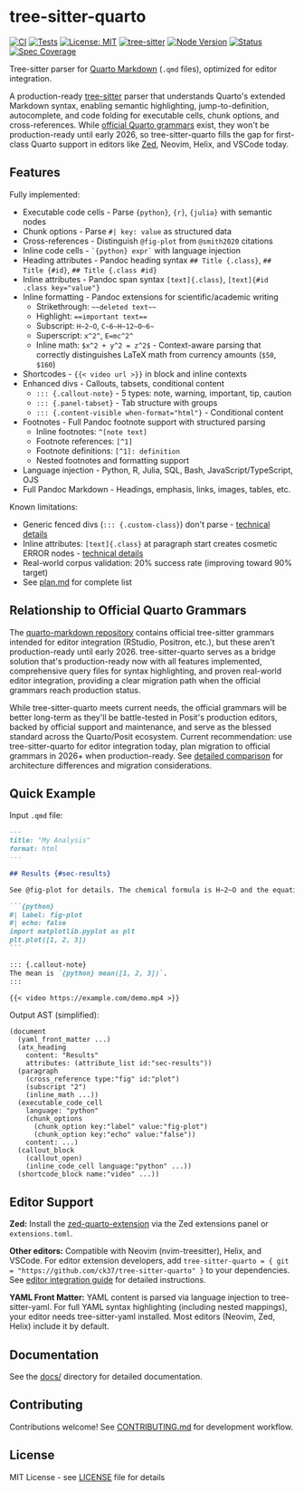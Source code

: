 # tree-sitter-quarto

[![CI](https://github.com/ck37/tree-sitter-quarto/workflows/CI/badge.svg)](https://github.com/ck37/tree-sitter-quarto/actions)
[![Tests](https://img.shields.io/badge/tests-203%2F203%20passing-brightgreen)](https://github.com/ck37/tree-sitter-quarto/actions)
[![License: MIT](https://img.shields.io/badge/License-MIT-blue.svg)](./LICENSE)
[![tree-sitter](https://img.shields.io/badge/tree--sitter-0.25.10-orange)](https://tree-sitter.github.io/)
[![Node Version](https://img.shields.io/badge/node-%3E%3D16-brightgreen)](https://nodejs.org/)
[![Status](https://img.shields.io/badge/status-alpha-yellow)](./docs/plan.md)
[![Spec Coverage](https://img.shields.io/badge/spec%20coverage-100%25-brightgreen)](./openspec)

Tree-sitter parser for [Quarto Markdown](https://quarto.org/) (`.qmd` files), optimized for editor integration.

A production-ready [tree-sitter](https://tree-sitter.github.io/) parser that understands Quarto's extended Markdown syntax, enabling semantic highlighting, jump-to-definition, autocomplete, and code folding for executable cells, chunk options, and cross-references. While [official Quarto grammars](https://github.com/quarto-dev/quarto-markdown) exist, they won't be production-ready until early 2026, so tree-sitter-quarto fills the gap for first-class Quarto support in editors like [Zed](https://github.com/ck37/zed-quarto-extension), Neovim, Helix, and VSCode today.

## Features

Fully implemented:

- Executable code cells - Parse `{python}`, `{r}`, `{julia}` with semantic nodes
- Chunk options - Parse `#| key: value` as structured data
- Cross-references - Distinguish `@fig-plot` from `@smith2020` citations
- Inline code cells - `` `{python} expr` `` with language injection
- Heading attributes - Pandoc heading syntax `## Title {.class}`, `## Title {#id}`, `## Title {.class #id}`
- Inline attributes - Pandoc span syntax `[text]{.class}`, `[text]{#id .class key="value"}`
- Inline formatting - Pandoc extensions for scientific/academic writing
  - Strikethrough: `~~deleted text~~`
  - Highlight: `==important text==`
  - Subscript: `H~2~O`, `C~6~H~12~O~6~`
  - Superscript: `x^2^`, `E=mc^2^`
  - Inline math: `$x^2 + y^2 = z^2$` - Context-aware parsing that correctly distinguishes LaTeX math from currency amounts (`$50`, `$160`)
- Shortcodes - `{{< video url >}}` in block and inline contexts
- Enhanced divs - Callouts, tabsets, conditional content
  - `::: {.callout-note}` - 5 types: note, warning, important, tip, caution
  - `::: {.panel-tabset}` - Tab structure with groups
  - `::: {.content-visible when-format="html"}` - Conditional content
- Footnotes - Full Pandoc footnote support with structured parsing
  - Inline footnotes: `^[note text]`
  - Footnote references: `[^1]`
  - Footnote definitions: `[^1]: definition`
  - Nested footnotes and formatting support
- Language injection - Python, R, Julia, SQL, Bash, JavaScript/TypeScript, OJS
- Full Pandoc Markdown - Headings, emphasis, links, images, tables, etc.

Known limitations:

- Generic fenced divs (`::: {.custom-class}`) don't parse - [technical details](./docs/generic-fenced-div-limitation.md)
- Inline attributes: `[text]{.class}` at paragraph start creates cosmetic ERROR nodes - [technical details](./docs/inline-attributes-known-issues.md)
- Real-world corpus validation: 20% success rate (improving toward 90% target)
- See [plan.md](./docs/plan.md) for complete list

## Relationship to Official Quarto Grammars

The [quarto-markdown repository](https://github.com/quarto-dev/quarto-markdown) contains official tree-sitter grammars intended for editor integration (RStudio, Positron, etc.), but these aren't production-ready until early 2026. tree-sitter-quarto serves as a bridge solution that's production-ready now with all features implemented, comprehensive query files for syntax highlighting, and proven real-world editor integration, providing a clear migration path when the official grammars reach production status.

While tree-sitter-quarto meets current needs, the official grammars will be better long-term as they'll be battle-tested in Posit's production editors, backed by official support and maintenance, and serve as the blessed standard across the Quarto/Posit ecosystem. Current recommendation: use tree-sitter-quarto for editor integration today, plan migration to official grammars in 2026+ when production-ready. See [detailed comparison](./docs/comparison.md) for architecture differences and migration considerations.

## Quick Example

Input `.qmd` file:

````markdown
---
title: "My Analysis"
format: html
---

## Results {#sec-results}

See @fig-plot for details. The chemical formula is H~2~O and the equation $E=mc^2$ shows energy.

```{python}
#| label: fig-plot
#| echo: false
import matplotlib.pyplot as plt
plt.plot([1, 2, 3])
```

::: {.callout-note}
The mean is `{python} mean([1, 2, 3])`.
:::

{{< video https://example.com/demo.mp4 >}}
````

Output AST (simplified):

```
(document
  (yaml_front_matter ...)
  (atx_heading
    content: "Results"
    attributes: (attribute_list id:"sec-results"))
  (paragraph
    (cross_reference type:"fig" id:"plot")
    (subscript "2")
    (inline_math ...))
  (executable_code_cell
    language: "python"
    (chunk_options
      (chunk_option key:"label" value:"fig-plot")
      (chunk_option key:"echo" value:"false"))
    content: ...)
  (callout_block
    (callout_open)
    (inline_code_cell language:"python" ...))
  (shortcode_block name:"video" ...))
```

## Editor Support

**Zed:** Install the [zed-quarto-extension](https://github.com/ck37/zed-quarto-extension) via the Zed extensions panel or `extensions.toml`.

**Other editors:** Compatible with Neovim (nvim-treesitter), Helix, and VSCode. For editor extension developers, add `tree-sitter-quarto = { git = "https://github.com/ck37/tree-sitter-quarto" }` to your dependencies. See [editor integration guide](./docs/editor-integration.md) for detailed instructions.

**YAML Front Matter:** YAML content is parsed via language injection to tree-sitter-yaml. For full YAML syntax highlighting (including nested mappings), your editor needs tree-sitter-yaml installed. Most editors (Neovim, Zed, Helix) include it by default.

## Documentation

See the [docs/](./docs/) directory for detailed documentation.

## Contributing

Contributions welcome! See [CONTRIBUTING.md](./CONTRIBUTING.md) for development workflow.

## License

MIT License - see [LICENSE](./LICENSE) file for details
